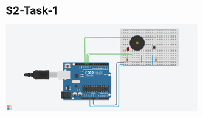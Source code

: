 # S2-Task-1
![Image](https://github.com/wasfyelbaz/RoboTech-WorkShop2021/blob/main/S2-Task-1/S2-Task-1.png)
